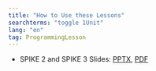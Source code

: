 ```yaml
---
title: "How to Use these Lessons"
searchterms: "toggle 1Unit"
lang: "en"
tag: ProgrammingLesson
---
```

 <ul>
 <li class="ng-binding">SPIKE 2 and SPIKE 3 Slides:
 <a href="ProgrammingLessons/HowtoUse.pptx">PPTX</a>,
 <a href="ProgrammingLessons/HowtoUse.pdf">PDF</a>
 </li>
 </ul>
